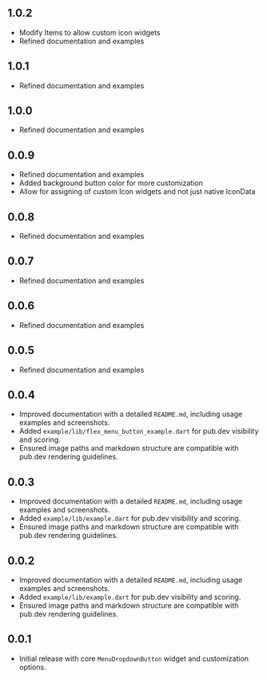 ## 1.0.2

- Modify Items to allow custom icon widgets
- Refined documentation and examples

## 1.0.1

- Refined documentation and examples

## 1.0.0

- Refined documentation and examples

## 0.0.9

- Refined documentation and examples
- Added background button color for more customization
- Allow for assigning of custom Icon widgets and not just native IconData

## 0.0.8

- Refined documentation and examples

## 0.0.7

- Refined documentation and examples

## 0.0.6

- Refined documentation and examples

## 0.0.5

- Refined documentation and examples

## 0.0.4

- Improved documentation with a detailed `README.md`, including usage examples and screenshots.
- Added `example/lib/flex_menu_button_example.dart` for pub.dev visibility and scoring.
- Ensured image paths and markdown structure are compatible with pub.dev rendering guidelines.

## 0.0.3

- Improved documentation with a detailed `README.md`, including usage examples and screenshots.
- Added `example/lib/example.dart` for pub.dev visibility and scoring.
- Ensured image paths and markdown structure are compatible with pub.dev rendering guidelines.

## 0.0.2

- Improved documentation with a detailed `README.md`, including usage examples and screenshots.
- Added `example/lib/example.dart` for pub.dev visibility and scoring.
- Ensured image paths and markdown structure are compatible with pub.dev rendering guidelines.

## 0.0.1

- Initial release with core `MenuDropdownButton` widget and customization options.
